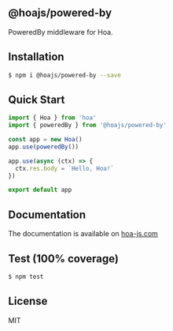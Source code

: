 ## @hoajs/powered-by

PoweredBy middleware for Hoa.

## Installation

```bash
$ npm i @hoajs/powered-by --save
```

## Quick Start

```js
import { Hoa } from 'hoa'
import { poweredBy } from '@hoajs/powered-by'

const app = new Hoa()
app.use(poweredBy())

app.use(async (ctx) => {
  ctx.res.body = `Hello, Hoa!`
})

export default app
```

## Documentation

The documentation is available on [hoa-js.com](https://hoa-js.com/middleware/powered-by.html)

## Test (100% coverage)

```sh
$ npm test
```

## License

MIT
